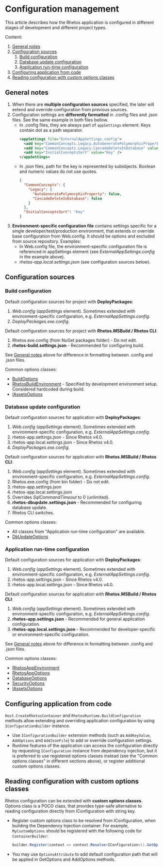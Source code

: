 # Configuration management

This article describes how the Rhetos application is configured in different stages of development
and different project types.

Content:

1. [General notes](#general-notes)
2. [Configuration sources](#configuration-sources)
   1. [Build configuration](#build-configuration)
   2. [Database update configuration](#database-update-configuration)
   3. [Application run-time configuration](#application-run-time-configuration)
3. [Configuring application from code](#configuring-application-from-code)
4. [Reading configuration with custom options classes](#reading-configuration-with-custom-options-classes)

## General notes

1. When there are **multiple configuration sources** specified, the later will extend and override configuration from previous sources.
2. Configuration settings are **differently formatted** in .config files and .json files. See the same example in both files bellow.
   * In .config files, they are always part of `appSettings` element. Keys contain dot as a path separator.
     ```xml
     <appSettings file="ExternalAppSettings.config">
       <add key="CommonConcepts.Legacy.AutoGeneratePolymorphicProperty" value="False" />
       <add key="CommonConcepts.Legacy.CascadeDeleteInDatabase" value="False" />
       <add key="InitialConceptsSort" value="Key" />
     </appSettings>
     ```
   * In .json files, path for the key is represented by subobjects. Boolean and numeric values do not use quotes.
     ```json
     {
       "CommonConcepts": {
         "Legacy": {
           "AutoGeneratePolymorphicProperty": false,
           "CascadeDeleteInDatabase": false
         }
       },
       "InitialConceptsSort": "Key"
     }
     ```
3. **Environment-specific configuration file** contains settings specific for a single
   developer/test/production environment, that extends or override base configuration
   from Web.config.
   It should be options and excluded from source repository.
   Examples:
   * In Web.config file, the environment-specific configuration file is referenced in
     appSettings element (see *ExternalAppSettings.config* in the example above).
   * *rhetos-app.local.settings.json* (see configuration sources below).

## Configuration sources

### Build configuration

Default configuration sources for project with **DeployPackages**:

1. *Web.config* (*appSettings* element). Sometimes extended with environment-specific configuration, e.g. *ExternalAppSettings.config*.
2. *DeployPackages.exe.config*.

Default configuration sources for project with **Rhetos.MSBuild / Rhetos CLI**:

1. Rhetos.exe.config (from NuGet packages folder) - Do not edit.
2. **rhetos-build.settings.json** - Recommended for configuring build.

See [General notes](#general-notes) above for difference in formatting between .config and .json files.

Common options classes:

* [BuildOptions](https://github.com/Rhetos/Rhetos/blob/master/Source/Rhetos.Utilities/BuildOptions.cs)
* [RhetosBuildEnvironment](https://github.com/Rhetos/Rhetos/blob/master/Source/Rhetos.Utilities/RhetosBuildEnvironment.cs) - Specified by development environment setup. Considered hardcoded during build.
* [IAssetsOptions](https://github.com/Rhetos/Rhetos/blob/master/Source/Rhetos.Utilities/IAssetsOptions.cs)

### Database update configuration

Default configuration sources for application with **DeployPackages**:

1. *Web.config* (*appSettings* element). Sometimes extended with environment-specific configuration, e.g. *ExternalAppSettings.config*.
2. rhetos-app.settings.json - Since Rhetos v4.0.
3. rhetos-app.local.settings.json - Since Rhetos v4.0.
4. *DeployPackages.exe.config*.

Default configuration sources for application with **Rhetos.MSBuild / Rhetos CLI**:

1. *Web.config* (*appSettings* element). Sometimes extended with environment-specific configuration, e.g. *ExternalAppSettings.config*.
2. Rhetos.exe.config (from bin folder) - Do not edit.
3. rhetos-app.settings.json
4. rhetos-app.local.settings.json
5. Overrides *SqlCommandTimeout* to 0 (unlimited).
6. **rhetos-dbupdate.settings.json** - Recommended for configuring database update.
7. Rhetos CLI switches.

Common options classes:

* All classes from "Application run-time configuration" are available.
* [DbUpdateOptions](https://github.com/Rhetos/Rhetos/blob/master/Source/Rhetos.Utilities/DbUpdateOptions.cs)

### Application run-time configuration

Default configuration sources for application with **DeployPackages**:

1. *Web.config* (*appSettings* element). Sometimes extended with environment-specific configuration, e.g. *ExternalAppSettings.config*.
2. rhetos-app.settings.json - Since Rhetos v4.0.
3. rhetos-app.local.settings.json - Since Rhetos v4.0.

Default configuration sources for application with **Rhetos.MSBuild / Rhetos CLI**:

1. *Web.config* (*appSettings* element). Sometimes extended with environment-specific configuration, e.g. *ExternalAppSettings.config*.
2. **rhetos-app.settings.json** - Recommended for general application configuration.
3. **rhetos-app.local.settings.json** - Recommended for developer-specific or environment-specific configuration.

See [General notes](#general-notes) above for difference in formatting between .config and .json files.

Common options classes:

* [RhetosAppEnvironment](https://github.com/Rhetos/Rhetos/blob/master/Source/Rhetos.Utilities/RhetosAppEnvironment.cs)
* [RhetosAppOptions](https://github.com/Rhetos/Rhetos/blob/master/Source/Rhetos.Utilities/RhetosAppOptions.cs)
* [DatabaseOptions](https://github.com/Rhetos/Rhetos/blob/master/Source/Rhetos.Utilities/DatabaseOptions.cs)
* [SecurityOptions](https://github.com/Rhetos/Rhetos/blob/master/Source/Rhetos.Utilities/SecurityOptions.cs)
* [IAssetsOptions](https://github.com/Rhetos/Rhetos/blob/master/Source/Rhetos.Utilities/IAssetsOptions.cs)

## Configuring application from code

`Host.CreateRhetosContainer` and `RhetosRuntime.BuildConfiguration` methods allow extending
and overriding application configuration by using `IConfigurationBuilder` instance.

* Use `IConfigurationBuilder` extension methods (such as `AddKeyValue`, `AddOptions`
  and `AddJsonFile`) to add or override configuration settings.
* Runtime features of the application can access the configuration directly by requesting
  `IConfiguration` instance from dependency injection, but it is preferred to use registered
  options classes instead (see the "Common options classes" in different sections above),
  or register additional custom options classes.

## Reading configuration with custom options classes

Rhetos configuration can be extended with **custom options classes**.
Options class is a POCO class, that provides type-safe alternative to reading configuration
directly from IConfiguration with string key.

* Register custom options class to be resolved from IConfiguration, when building the Dependency Injection container.
  For example, `MyCustomOptions` should be registered with the following code for `ContainerBuilder`:
  ```cs
  builder.Register(context => context.Resolve<IConfiguration>().GetOptions<MyCustomOptions>()).SingleInstance();
  ```
* You may use `OptionsAttribute` to add default configuration path that will be applied
  in GetOptions and AddOptions methods.
